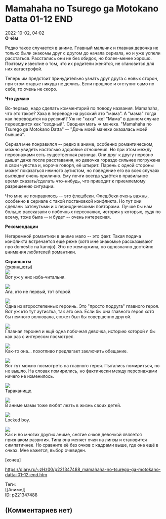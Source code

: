 Mamahaha no Tsurego ga Motokano Datta 01-12 END
===============================================

  
2022-10-02, 04:02  
  **О чём**    
   
 Редко такое случается в аниме. Главный мальчик и главная девочка не только были знакомы друг с другом до начала сериала, но и уже успели расстаться. Расстались они не без обидок, но более-менее хорошо. Поэтому известие о том, что их родители женятся, не становится для них катастрофой.   
   
 Теперь им предстоит принудительно узнать друг друга с новых сторон, при этом старые никуда не делись. Если прошлое и отступит само по себе, то очень не скоро.   
   
  **Что думаю**    
   
 Во-первых, надо сделать комментарий по поводу названия. Mamahaha, что это такое? Хаха в переводе на русский это "мама". А "мама" тогда как переводится на русский? Уж не "хаха" же! "Мама" в данном случае переводится как "сводный". Сводная мать => мачеха. "Mamahaha no Tsurego ga Motokano Datta" -- "Дочь моей мачехи оказалась моей бывшей".   
   
 Сериал мне понравился -- редко в аниме, особенно романтическом, можно увидеть настолько здоровые отношения. Но при этом между персонажами есть существенная разница. Они друг к другу неровно дышат даже после расставания, но девочка гораздо сильнее погружена в свои чувства и, короче говоря, её штырит. Парень с одной стороны может показаться немного аутистом, но поведение его во всех случаях выглядит очень прилично. Ему почти всегда удаётся в правильное время сказать/сделать что-нибудь, что приводит к приемлемому разрешению ситуации.   
   
 Что мне не понравилось -- это флешбеки. Флешбеки очень важны, особенно в сериале с такой постановкой конфликта. Но тут они сделаны затянутыми и с периодическими повторами. Лучше бы нам больше рассказали о побочных персонажах, история у которых, судя по всему, тоже была -- и будет -- очень интересная.   
   
  **Рекомендации**    
   
 Негаремной романтики в аниме мало -- это факт. Такая подача конфликта встречается ещё реже (хотя мне знакомые рассказывают про domestic na kanojo). Это не жемчужина, но однозначно достойно внимания любителей романтики.   
   
   
  **Скриншоты**    
  [(скриншоты)](https://zHz00.diary.ru/p221347488.htm?index=1#linkmore221347488m1)       
  [![](https://i.yapx.ru/UHnMjl.jpg)](https://yapx.ru/v/UHnMj)    
 Вот уж у них изба-читальня.   
   
  [![](https://i.yapx.ru/UHnMkl.jpg)](https://yapx.ru/v/UHnMk)    
 Ага, кто не первый, тот второй.   
   
  [![](https://i.yapx.ru/UHnMnl.jpg)](https://yapx.ru/v/UHnMn)    
 Одна из второстепенных героинь. Это "просто подруга" главного героя. Вот уж кто тут аутистка, так это она. Если бы она главного героя хотя бы немного волновала, сюжет был бы совершенно другой.   
   
  [![](https://i.yapx.ru/UHnMol.jpg)](https://yapx.ru/v/UHnMo)    
 Главная героиня и ещё одна побочная девочка, историю которой я бы как раз с интересом посмотрел.   
   
  [![](https://i.yapx.ru/UHnMql.jpg)](https://yapx.ru/v/UHnMq)    
 Как-то она... похотливо предлагает заключить обещание.   
   
  [![](https://i.yapx.ru/UHnMrl.jpg)](https://yapx.ru/v/UHnMr)    
 Вот тут можно посмотреть на главного героя. Пытались помириться, но не вышло. На словах помирились, но фактически между персонажами ничего не изменилось.   
   
  [![](https://i.yapx.ru/UHnMul.jpg)](https://yapx.ru/v/UHnMu)    
 Тараканище.   
   
  [![](https://i.yapx.ru/UHnMvl.jpg)](https://yapx.ru/v/UHnMv)    
 В аниме мамы тоже любят лезть в жизнь своих детей.   
   
  [![](https://i.yapx.ru/UHnMwl.jpg)](https://yapx.ru/v/UHnMw)    
 Locked boy.   
   
  [![](https://i.yapx.ru/UHnMyl.jpg)](https://yapx.ru/v/UHnMy)    
 Как и во многих других аниме, снятие очков девочкой является признаком развития. Типа она меняет очки на линзы и становится симпатичнее. Но сравните её без очков с кадрами выше, где она ещё в очках. Мне кажется, выбор очевиден.   
   
      
 [конец]   
  
<https://diary.ru/~zHz00/p221347488_mamahaha-no-tsurego-ga-motokano-datta-01-12-end.htm>  
  
Теги:  
[[Аниме]]  
ID: p221347488  


(Комментариев нет)
------------------